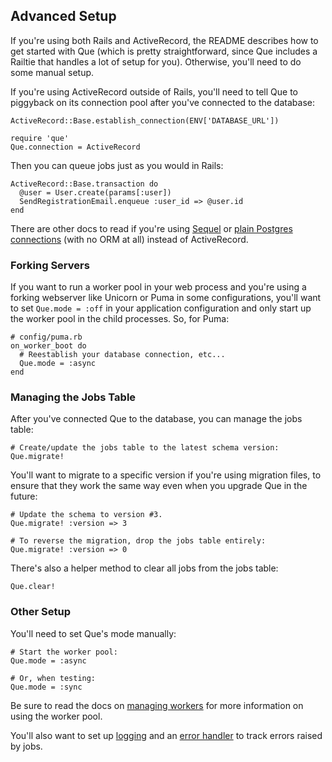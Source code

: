 ## Advanced Setup

If you're using both Rails and ActiveRecord, the README describes how to get started with Que (which is pretty straightforward, since Que includes a Railtie that handles a lot of setup for you). Otherwise, you'll need to do some manual setup.

If you're using ActiveRecord outside of Rails, you'll need to tell Que to piggyback on its connection pool after you've connected to the database:

    ActiveRecord::Base.establish_connection(ENV['DATABASE_URL'])

    require 'que'
    Que.connection = ActiveRecord

Then you can queue jobs just as you would in Rails:

    ActiveRecord::Base.transaction do
      @user = User.create(params[:user])
      SendRegistrationEmail.enqueue :user_id => @user.id
    end

There are other docs to read if you're using [Sequel](https://github.com/chanks/que/blob/master/docs/using_sequel.md) or [plain Postgres connections](https://github.com/chanks/que/blob/master/docs/using_plain_connections.md) (with no ORM at all) instead of ActiveRecord.

### Forking Servers

If you want to run a worker pool in your web process and you're using a forking webserver like Unicorn or Puma in some configurations, you'll want to set `Que.mode = :off` in your application configuration and only start up the worker pool in the child processes. So, for Puma:

    # config/puma.rb
    on_worker_boot do
      # Reestablish your database connection, etc...
      Que.mode = :async
    end

### Managing the Jobs Table

After you've connected Que to the database, you can manage the jobs table:

    # Create/update the jobs table to the latest schema version:
    Que.migrate!

You'll want to migrate to a specific version if you're using migration files, to ensure that they work the same way even when you upgrade Que in the future:

    # Update the schema to version #3.
    Que.migrate! :version => 3

    # To reverse the migration, drop the jobs table entirely:
    Que.migrate! :version => 0

There's also a helper method to clear all jobs from the jobs table:

    Que.clear!

### Other Setup

You'll need to set Que's mode manually:

    # Start the worker pool:
    Que.mode = :async

    # Or, when testing:
    Que.mode = :sync

Be sure to read the docs on [managing workers](https://github.com/chanks/que/blob/master/docs/managing_workers.md) for more information on using the worker pool.

You'll also want to set up [logging](https://github.com/chanks/que/blob/master/docs/logging.md) and an [error handler](https://github.com/chanks/que/blob/master/docs/error_handling.md) to track errors raised by jobs.
